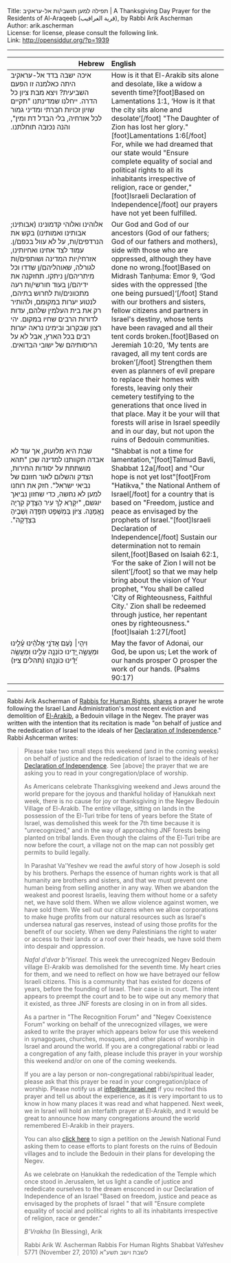<html>
<head></head>
<body>
Title: תפילה למען תושבי/ות אל-עראקיב | A Thanksgiving Day Prayer for the Residents of Al-Araqeeb (قرية العراقيب), by Rabbi Arik Ascherman<br />
Author: arik.ascherman<br />
License: for license, please consult the following link.<br />
Link: <a href="http://opensiddur.org/?p=1939">http://opensiddur.org/?p=1939</a>
<p />
<hr />

<table style="margin-left: auto;margin-right: auto;" class="draggable">
<thead><tr><th id="x" style="text-align: right;">Hebrew</th><th style="text-align: left;">English</th></tr></thead>
<tbody>
<tr><td style="vertical-align:top;" width="46%">
<div class="liturgy"><span lang="he">
איכה ישבה בדד אל-עראקיב היתה כאלמנה זו הפעם השביעית? ויצא מבת ציון כל הדרה. ייחלנו שמדינתנו "תקיים שויון זכויות חברתי ומדיני גמור לכל אזרחיה, בלי הבדל דת ומין", והנה נכזבה תוחלתנו.‏
</span></div></td>

<td style="vertical-align:top;" width="53%"><div class="english">
How is it that El-Arakib sits alone and desolate, like a widow a seventh time?[foot]Based on Lamentations 1:1, ‘How is it that the city sits alone and desolate’[/foot] "The Daughter of Zion has lost her glory."[foot]Lamentations 1:6[/foot] For, while we had dreamed that our state would "Ensure complete equality of social and political rights to all its inhabitants irrespective of religion, race or gender,"[foot]Israeli Declaration of Independence[/foot] our prayers have not yet been fulfilled.
</div></td></tr>


<tr><td style="vertical-align:top;" width="46%">
<div class="liturgy"><span lang="he">
אלוהינו ואלוהי קדמונינו (אבותינו; אבותינו ואמותינו) בקש את הנרדפים/ות, על לא עוול בכפם/ן. עמוד לצד אחינו ואחיותינו, אזרחי/יות המדינה ושותפים/ות לגורלה, שאוהליהם/ן שדדו וכל מיתריהם/ן ניתקו. תחזקנה את ידיהם/ן בעוד חורשי/ות רעה מתכוונים/ות לחרוש בתיהם, לנטוע יערות במקומם, ולהותיר רק את בית העלמין שלהם, עדות לדורות הרבים שחיו במקום. יהי רצון שבקרוב ובימינו נראה יערות רבים בכל הארץ, אבל לא על הריסותיהם של ישובי הבדואים.‏
</span></div></td>

<td style="vertical-align:top;" width="53%"><div class="english">
Our God and God of our ancestors (God of our fathers; God of our fathers and mothers), side with those who are oppressed, although they have done no wrong.[foot]Based on Midrash Tanḥuma: Emor 9, ‘God sides with the oppressed [the one being pursued]‘[/foot] Stand with our brothers and sisters, fellow citizens and partners in Israel's destiny, whose tents have been ravaged and all their tent cords broken.[foot]Based on Jeremiah 10:20, ‘My tents are ravaged, all my tent cords are broken’[/foot] Strengthen them even as planners of evil prepare to replace their homes with forests, leaving only their cemetery testifying to the generations that once lived in that place. May it be your will that forests will arise in Israel speedily and in our day, but not upon the ruins of Bedouin communities.
</div></td></tr>


<tr><td style="vertical-align:top;" width="46%">
<div class="liturgy"><span lang="he">
שבת היא מלזעוק, אך עוד לא אבדה תקוותנו למדינה שכן "תהא מושתתת על יסודות החירות, הצדק והשלום לאור חזונם של נביאי ישראל". חזק את רוחנו למען לא נחשה, כדי שחזון נביאך יוגשם, "יִקָּרֵא לָךְ עִיר הַצֶּדֶק קִרְיָה נֶאֱמָנָה. צִיּוֹן בְּמִשְׁפָּט תִּפָּדֶה וְשָׁבֶיהָ בִּצְדָקָה".‏
</span></div></td>

<td style="vertical-align:top;" width="53%"><div class="english">
"Shabbat is not a time for lamentation,"[foot]Talmud Bavli, Shabbat 12a[/foot] and "Our hope is not yet lost"[foot]From "Hatikva," the National Anthem of Israel[/foot] for a country that is based on "Freedom, justice and peace as envisaged by the prophets of Israel."[foot]Israeli Declaration of Independence[/foot] Sustain our determination not to remain silent,[foot]Based on Isaiah 62:1, ‘For the sake of Zion I will not be silent’[/foot] so that we may help bring about the vision of Your prophet, "You shall be called 'City of Righteousness, Faithful City.' Zion shall be redeemed through justice, her repentant ones by righteousness."[foot]Isaiah 1:27[/foot]
</div></td></tr>


<tr><td style="vertical-align:top;" width="46%">
<div class="liturgy"><span lang="he">
וִיהִ֤י׀ נֹ֤עַם אֲדֹנָ֥י אֱלֹהֵ֗ינוּ עָ֫לֵ֥ינוּ
 וּמַעֲשֵׂ֣ה יָ֭דֵינוּ כּוֹנְנָ֥ה עָלֵ֑ינוּ
 וּֽמַעֲשֵׂ֥ה יָ֝דֵ֗ינוּ כּוֹנְנֵֽהוּ׃
 (תהלים צ׃יז)‏
</span></div></td>

<td style="vertical-align:top;" width="53%"><div class="english">
May the favor of Adonai, our God, be upon us;
Let the work of our hands prosper
O prosper the work of our hands. 
(Psalms 90:17)
</div></td></tr>
</tbody></table>

<hr />

Rabbi Arik Ascherman of <a href="http://www.rhr-na.org/">Rabbis for Human Rights</a>, <a href="http://creativecommons.org/licenses/by-sa/3.0/">shares</a> a prayer he wrote following the Israel Land Administration's most recent eviction and demolition of <a href="http://en.wikipedia.org/wiki/Al-Araqeeb">El-Arakib</a>, a Bedouin village in the Negev. The prayer was written with the intention that its recitation is made "on behalf of justice and the rededication of Israel to the ideals of her <a href="http://en.wikisource.org/wiki/Declaration_of_Independence_%28Israel%29">Declaration of Independence</a>." Rabbi Ashcerman writes:

<blockquote>Please take two small steps this weekend (and in the coming weeks) on behalf of justice and the rededication of Israel to the ideals of her <a href="http://en.wikisource.org/wiki/Declaration_of_Independence_%28Israel%29">Declaration of Independence</a>. See [above] the prayer that we are asking you to read in your congregation/place of worship.

As Americans celebrate Thanksgiving weekend and Jews around the world prepare for the joyous and thankful holiday of Ḥanukkah next week, there is no cause for joy or thanksgiving in the Negev Bedouin Village of El-Arakib. The entire village, sitting on lands in the possession of the El-Turi tribe for tens of years before the State of Israel, was demolished this week for the 7th time because it is "unrecognized," and in the way of approaching JNF forests being planted on tribal lands. Even though the claims of the El-Turi tribe are now before the court, a village not on the map can not possibly get permits to build legally.

In Parashat Va'Yeshev we read the awful story of how Joseph is sold by his brothers. Perhaps the essence of human rights work is that all humanity are brothers and sisters, and that we must prevent one human being from selling another in any way. When we abandon the weakest and poorest Israelis, leaving them without home or a safety net, we have sold them. When we allow violence against women, we have sold them. We sell out our citizens when we allow corporations to make huge profits from our natural resources such as Israel's undersea natural gas reserves, instead of using those profits for the benefit of our society. When we deny Palestinians the right to water or access to their lands or a roof over their heads, we have sold them into despair and oppression.

<em>Nafal d'dvar b'Yisrael</em>. This week the unrecognized Negev Bedouin village El-Arakib was demolished for the seventh time. My heart cries for them, and we need to reflect on how we have betrayed our fellow Israeli citizens. This is a community that has existed for dozens of years, before the founding of Israel. Their case is in court. The intent appears to preempt the court and to be to wipe out any memory that it existed, as three JNF forests are closing in on in from all sides.

As a partner in "The Recognition Forum" and "Negev Coexistence Forum" working on behalf of the unrecognized villages, we were asked to write the prayer which appears below for use this weekend in synagogues, churches, mosques, and other places of worship in Israel and around the world. If you are a congregational rabbi or lead a congregation of any faith, please include this prayer in your worship this weekend and/or on one of the coming weekends.

If you are a lay person or non-congregational rabbi/spiritual leader, please ask that this prayer be read in your congregation/place of worship. Please notify us at info@rhr.israel.net if you recited this prayer and tell us about the experience, as it is very important to us to know in how many places it was read and what happened. Next week, we in Israel will hold an interfaith prayer at El-Arakib, and it would be great to announce how many congregations around the world remembered El-Arakib in their prayers.

You can also <a href="http://www.change.org/petitions/view/equal_rights_sustainability_and_development_for_israels_negev_not_dispossession_of_the_bedouin">click here</a> to sign a petition on the Jewish National Fund asking them to cease efforts to plant forests on the ruins of Bedouin villages and to include the Bedouin in their plans for developing the Negev.

As we celebrate on Ḥanukkah the rededication of the Temple which once stood in Jerusalem, let us light a candle of justice and rededicate ourselves to the dream ensconced in our Declaration of Independence of an Israel "Based on freedom, justice and peace as envisaged by the prophets of Israel " that will "Ensure complete equality of social and political rights to all its inhabitants irrespective of religion, race or gender." 

<em>B'Vrakha</em> (In Blessing), Arik

Rabbi Arik W. Ascherman
Rabbis For Human Rights
Shabbat VaYeshev 5771 (November 27, 2010)
לשבת וישב תשע"א
</blockquote>
</body>
</html>